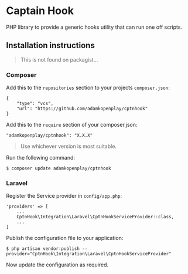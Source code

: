 # Captain Hook

PHP library to provide a generic hooks utility that can run one off scripts.

## Installation instructions

> This is not found on packagist...


### Composer 

Add this to the `repositories` section to your projects `composer.json`:

```
{
	"type": "vcs",
	"url": "https://github.com/adamkopenplay/cptnhook"
}
```

Add this to the `require` section of your composer.json:

```
"adamkopenplay/cptnhook": "X.X.X"
```

> Use whichever version is most suitable.


Run the following command:

```
$ composer update adamkopenplay/cptnhook
```

### Laravel

Register the Service provider in `config/app.php`:

```
'providers' => [
	...
	CptnHook\Integration\Laravel\CptnHookServiceProvider::class,
	...
]
```

Publish the configuration file to your application:

```
$ php artisan vendor:publish --provider="CptnHook\Integration\Laravel\CptnHookServiceProvider"
```

Now update the configuration as required.
